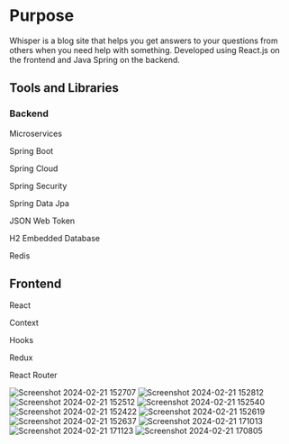 # Purpose
<p>Whisper is a blog site that helps you get answers to your questions from others when you need help with something. Developed using React.js on the frontend and Java Spring on the backend.</p>

## Tools and Libraries
### Backend
<p> Microservices </p>
<p> Spring Boot </p>
<p> Spring Cloud </p>
<p> Spring Security </p>
<p> Spring Data Jpa </p>
<p> JSON Web Token </p>
<p>H2 Embedded Database</p> 
<p>Redis </p>

## Frontend
<p>React </p>
<p>Context </p>
<p>Hooks </p>
<p>Redux </p>
<p>React Router </p>

![Screenshot 2024-02-21 152707](https://github.com/coola37/React-Spring-Blog-WebApp/assets/110453767/0ae604e1-a66c-45cf-b5c1-72b21bcb818c)
![Screenshot 2024-02-21 152812](https://github.com/coola37/React-Spring-Blog-WebApp/assets/110453767/93d1085c-9b6a-4689-a267-fde10b95db95)
![Screenshot 2024-02-21 152512](https://github.com/coola37/React-Spring-Blog-WebApp/assets/110453767/9416782c-2772-468b-96c8-714dfac88923)
![Screenshot 2024-02-21 152540](https://github.com/coola37/React-Spring-Blog-WebApp/assets/110453767/c192e749-0dfa-4959-a476-b6484b050c03)
![Screenshot 2024-02-21 152422](https://github.com/coola37/React-Spring-Blog-WebApp/assets/110453767/3a6af3f3-a6c1-47fc-99bd-94fa26c3a40b)
![Screenshot 2024-02-21 152619](https://github.com/coola37/React-Spring-Blog-WebApp/assets/110453767/fc268cc2-9b9d-49c8-a224-97c71c54bd70)
![Screenshot 2024-02-21 152637](https://github.com/coola37/React-Spring-Blog-WebApp/assets/110453767/820457a7-f470-452a-b3af-5fc4232c9adb)
![Screenshot 2024-02-21 171013](https://github.com/coola37/React-Spring-Blog-WebApp/assets/110453767/11ebd201-1eaf-4e56-9878-01fe3c302b51)
![Screenshot 2024-02-21 171123](https://github.com/coola37/React-Spring-Blog-WebApp/assets/110453767/43e15370-ebcf-4508-97f0-0cbeafddc55f)
![Screenshot 2024-02-21 170805](https://github.com/coola37/React-Spring-Blog-WebApp/assets/110453767/1c87ddef-f3c0-491a-8c06-f2c816f6a97c)
